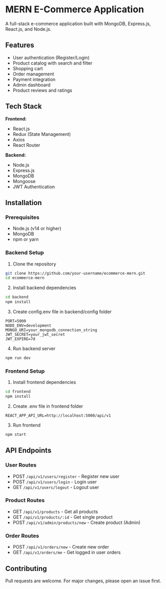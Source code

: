 # MERN E-Commerce Application

A full-stack e-commerce application built with MongoDB, Express.js, React.js, and Node.js.

## Features

- User authentication (Register/Login)
- Product catalog with search and filter
- Shopping cart
- Order management
- Payment integration
- Admin dashboard
- Product reviews and ratings

## Tech Stack

**Frontend:**
- React.js
- Redux (State Management)
- Axios
- React Router

**Backend:**
- Node.js
- Express.js
- MongoDB
- Mongoose
- JWT Authentication

## Installation

### Prerequisites
- Node.js (v14 or higher)
- MongoDB
- npm or yarn

### Backend Setup

1. Clone the repository
```bash
git clone https://github.com/your-username/ecommerce-mern.git
cd ecommerce-mern
```

2. Install backend dependencies
```bash
cd backend
npm install
```

3. Create config.env file in backend/config folder
```
PORT=5000
NODE_ENV=development
MONGO_URI=your_mongodb_connection_string
JWT_SECRET=your_jwt_secret
JWT_EXPIRE=7d
```

4. Run backend server
```bash
npm run dev
```

### Frontend Setup

1. Install frontend dependencies
```bash
cd frontend
npm install
```

2. Create .env file in frontend folder
```
REACT_APP_API_URL=http://localhost:5000/api/v1
```

3. Run frontend
```bash
npm start
```

## API Endpoints

### User Routes
- POST `/api/v1/users/register` - Register new user
- POST `/api/v1/users/login` - Login user
- GET `/api/v1/users/logout` - Logout user

### Product Routes
- GET `/api/v1/products` - Get all products
- GET `/api/v1/products/:id` - Get single product
- POST `/api/v1/admin/products/new` - Create product (Admin)

### Order Routes
- POST `/api/v1/orders/new` - Create new order
- GET `/api/v1/orders/me` - Get logged in user orders

## Contributing

Pull requests are welcome. For major changes, please open an issue first.

